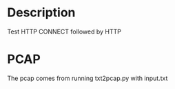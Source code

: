 # Description

Test HTTP CONNECT followed by HTTP

# PCAP

The pcap comes from running txt2pcap.py with input.txt
